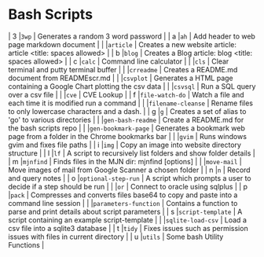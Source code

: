 # Bash Scripts

| 3 |`3wp` | Generates a random 3 word password |
| a |`ah` | Add header to web page markdown document |
| |`article` | Creates a new website article: article <title: spaces allowed> |
| b |`blog` | Creates a Blog article: blog <title: spaces allowed> |
| c |`calc` | Command line calculator |
| |`cls` | Clear terminal and putty terminal buffer |
| |`crreadme` | Creates a README.md document from READMEscr.md |
| |`csvplot` | Generates a HTML page containing a Google Chart plotting the csv data |
| |`csvsql` | Run a SQL query over a csv file |
| |`cve` | CVE Lookup |
| f |`file-watch-do` | Watch a file and each time it is modified run a command |
| |`filename-cleanse` | Rename files to only lowercase characters and a dash. |
| g |`g` | Creates a set of alias to 'go' to various directories |
| |`gen-bash-readme` | Create a README.md for the bash scripts repo |
| |`gen-bookmark-page` | Generates a bookmark web page from a folder in the Chrome bookmarks bar |
| |`gvim` | Runs windows gvim and fixes file paths |
| i |`img` | Copy an image into website directory structure |
| l |`lf` | A script to recursively list folders and show folder details |
| m |`mjnfind` | Finds files in the MJN dir: mjnfind [options] <name-wildcards allowed> |
| |`move-mail` | Move images of mail from Google Scanner a chosen folder |
| n |`n` | Record and query notes |
| o |`optional-step-run` | A script which prompts a user to decide if a step should be run |
| |`or` | Connect to oracle using sqlplus |
| p |`pack` | Compresses and converts files base64 to copy and paste into a command line session |
| |`parameters-function` | Contains a function to parse and print details about script parameters |
| s |`script-template` | A script containing an example script-template |
| |`sqlite-load-csv` | Load a csv file into a sqlite3 database |
| t |`tidy` | Fixes issues such as permission issues with files in current directory |
| u |`utils` | Some bash Utility Functions |
